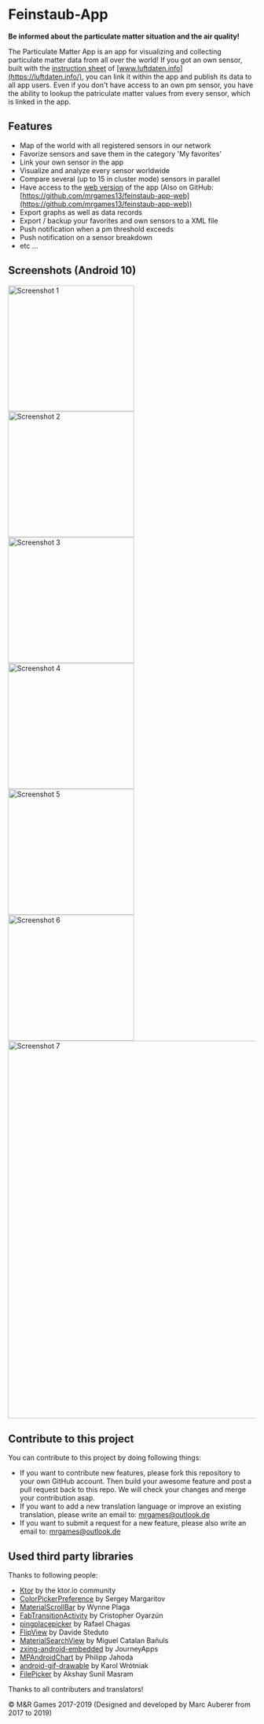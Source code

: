 # Feinstaub-App

**Be informed about the particulate matter situation and the air quality!**

The Particulate Matter App is an app for visualizing and collecting particulate matter data from all over the world! If you got an own sensor, built with the [instruction sheet](https://luftdaten.info/feinstaubsensor-bauen/) of [www.luftdaten.info](https://luftdaten.info/), you can link it within the app and publish its data to all app users. Even if you don't have access to an own pm sensor, you have the ability to lookup the patriculate matter values from every sensor, which is linked in the app.

## Features

- Map of the world with all registered sensors in our network
- Favorize sensors and save them in the category 'My favorites'
- Link your own sensor in the app
- Visualize and analyze every sensor worldwide
- Compare several (up to 15 in cluster mode) sensors in parallel
- Have access to the [web version](https://pm.mrgames-server.de/) of the app (Also on GitHub: [https://github.com/mrgames13/feinstaub-app-web](https://github.com/mrgames13/feinstaub-app-web))
- Export graphs as well as data records
- Export / backup your favorites and own sensors to a XML file
- Push notification when a pm threshold exceeds
- Push notification on a sensor breakdown
- etc ...

## Screenshots (Android 10)
<img src="https://github.com/mrgames13/feinstaub-app/raw/master/screenshots/1.png" width="256" title="Screenshot 1"><img src="https://github.com/mrgames13/feinstaub-app/raw/master/screenshots/2.png" width="256" title="Screenshot 2"><img src="https://github.com/mrgames13/feinstaub-app/raw/master/screenshots/3.png" width="256" title="Screenshot 3"><img src="https://github.com/mrgames13/feinstaub-app/raw/master/screenshots/4.png" width="256" title="Screenshot 4"><img src="https://github.com/mrgames13/feinstaub-app/raw/master/screenshots/5.png" width="256" title="Screenshot 5"><img src="https://github.com/mrgames13/feinstaub-app/raw/master/screenshots/6.png" width="256" title="Screenshot 6"><img src="https://github.com/mrgames13/feinstaub-app/raw/master/screenshots/7.png" width="768" title="Screenshot 7">


## Contribute to this project

You can contribute to this project by doing following things:

- If you want to contribute new features, please fork this repository to your own GitHub account. Then build your awesome feature and post a pull request back to this repo. We will check your changes and merge your contribution asap.
- If you want to add a new translation language or improve an existing translation, please write an email to: [mrgames@outlook.de](mailto:mrgames@outlook.de&subject=Add%20translation)
- If you want to submit a request for a new feature, please also write an email to: [mrgames@outlook.de](mailto:mrgames@outlook.de&subject=Feature%20request)

## Used third party libraries

Thanks to following people:

- [Ktor](https://github.com/ktorio/ktor) by the ktor.io community
- [ColorPickerPreference](https://github.com/attenzione/android-ColorPickerPreference) by Sergey Margaritov
- [MaterialScrollBar](https://github.com/turing-tech/MaterialScrollBar) by Wynne Plaga
- [FabTransitionActivity](https://github.com/coyarzun89/FabTransitionActivity) by Cristopher Oyarzún
- [pingplacepicker](https://github.com/rtchagas/pingplacepicker) by Rafael Chagas
- [FlipView](https://github.com/davideas/FlipView) by Davide Steduto
- [MaterialSearchView](https://github.com/MiguelCatalan/MaterialSearchView) by Miguel Catalan Bañuls
- [zxing-android-embedded](https://github.com/journeyapps/zxing-android-embedded) by JourneyApps
- [MPAndroidChart](https://github.com/PhilJay/MPAndroidChart) by Philipp Jahoda
- [android-gif-drawable](https://github.com/koral--/android-gif-drawable) by Karol Wrótniak
- [FilePicker](https://github.com/TutorialsAndroid/FilePicker) by Akshay Sunil Masram

Thanks to all contributers and translators!

© M&R Games 2017-2019 (Designed and developed by Marc Auberer from 2017 to 2019)